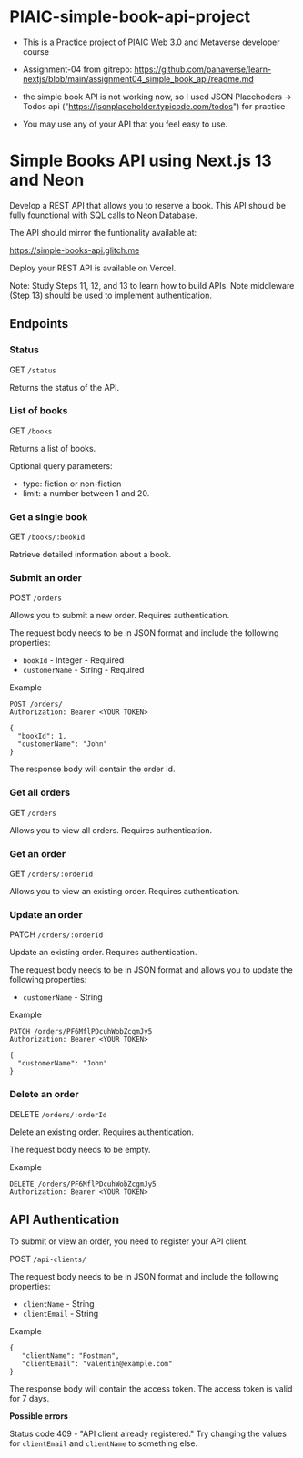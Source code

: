 # PIAIC-simple-book-api-project
- This is a Practice project of PIAIC Web 3.0 and Metaverse developer course
- Assignment-04 from gitrepo: https://github.com/panaverse/learn-nextjs/blob/main/assignment04_simple_book_api/readme.md

- the simple book API is not working now, so I used JSON Placehoders -> Todos api ("https://jsonplaceholder.typicode.com/todos") for practice
- You may use any of your API that you feel easy to use.


# Simple Books API using Next.js 13 and Neon

Develop a REST API that allows you to reserve a book. This API should be fully founctional with SQL calls to Neon Database.

The API should mirror the funtionality available at: 

https://simple-books-api.glitch.me

Deploy your REST API is available on Vercel.

Note: Study Steps 11, 12, and 13 to learn how to build APIs. Note middleware (Step 13) should be used to implement authentication.  

## Endpoints ##

### Status ###

GET `/status`

Returns the status of the API.

### List of books ###

GET `/books`

Returns a list of books.

Optional query parameters:

- type: fiction or non-fiction
- limit: a number between 1 and 20.


### Get a single book ###

GET `/books/:bookId`

Retrieve detailed information about a book.


### Submit an order ###

POST `/orders`

Allows you to submit a new order. Requires authentication.

The request body needs to be in JSON format and include the following properties:

 - `bookId` - Integer - Required
 - `customerName` - String - Required

Example
```
POST /orders/
Authorization: Bearer <YOUR TOKEN>

{
  "bookId": 1,
  "customerName": "John"
}
```

The response body will contain the order Id.

### Get all orders ###

GET `/orders`

Allows you to view all orders. Requires authentication.

### Get an order ###

GET `/orders/:orderId`

Allows you to view an existing order. Requires authentication.

### Update an order ###

PATCH `/orders/:orderId`

Update an existing order. Requires authentication.

The request body needs to be in JSON format and allows you to update the following properties:

 - `customerName` - String

 Example
```
PATCH /orders/PF6MflPDcuhWobZcgmJy5
Authorization: Bearer <YOUR TOKEN>

{
  "customerName": "John"
}
```

### Delete an order ###

DELETE `/orders/:orderId`

Delete an existing order. Requires authentication.

The request body needs to be empty.

 Example
```
DELETE /orders/PF6MflPDcuhWobZcgmJy5
Authorization: Bearer <YOUR TOKEN>
```

## API Authentication ##

To submit or view an order, you need to register your API client.

POST `/api-clients/`

The request body needs to be in JSON format and include the following properties:

 - `clientName` - String
 - `clientEmail` - String

 Example

 ```
 {
    "clientName": "Postman",
    "clientEmail": "valentin@example.com"
}
 ```

The response body will contain the access token. The access token is valid for 7 days.

**Possible errors**

Status code 409 - "API client already registered." Try changing the values for `clientEmail` and `clientName` to something else.
